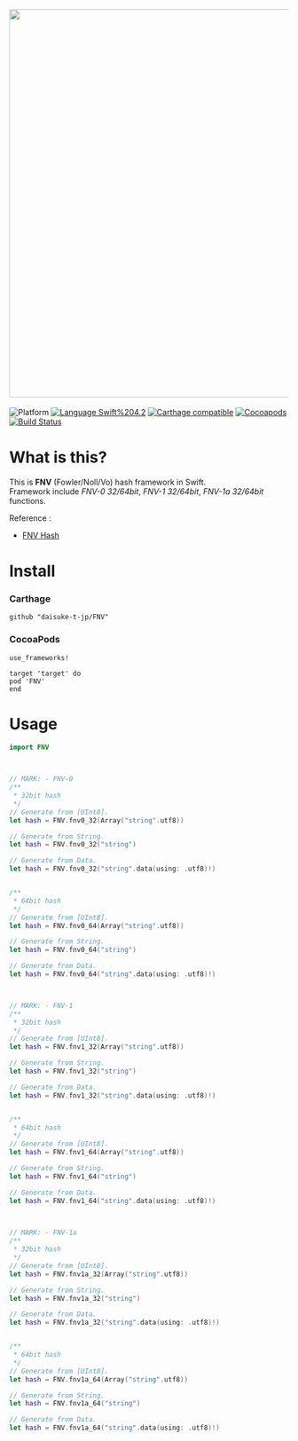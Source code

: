 <img src="https://github.com/daisuke-t-jp/FNV/blob/master/doc/header.png" width="700"></br>
------
![Platform](https://img.shields.io/badge/Platform-iOS%2010.0+%20%7C%20macOS%2010.12+%20%7C%20tvOS%2012.0+-blue.svg)
[![Language Swift%204.2](https://img.shields.io/badge/Language-Swift%204.2-orange.svg)](https://developer.apple.com/swift)
[![Carthage compatible](https://img.shields.io/badge/Carthage-compatible-green.svg)](https://github.com/Carthage/Carthage)
[![Cocoapods](https://img.shields.io/cocoapods/v/FNV.svg)](https://cocoapods.org/pods/FNV)
[![Build Status](https://travis-ci.org/daisuke-t-jp/FNV.svg?branch=master)](https://travis-ci.org/daisuke-t-jp/FNV)


# What is this?

This is **FNV** (Fowler/Noll/Vo) hash framework in Swift.  
Framework include *FNV-0 32/64bit*, *FNV-1 32/64bit*, *FNV-1a 32/64bit* functions.  
  
Reference :
- [FNV Hash](http://www.isthe.com/chongo/tech/comp/fnv/)


# Install
### Carthage
`github "daisuke-t-jp/FNV"`

### CocoaPods
```
use_frameworks!

target 'target' do
pod 'FNV'
end
```


# Usage
``` swift
import FNV



// MARK: - FNV-0
/**
 * 32bit hash
 */
// Generate from [UInt8].
let hash = FNV.fnv0_32(Array("string".utf8))

// Generate from String.
let hash = FNV.fnv0_32("string")

// Generate from Data.
let hash = FNV.fnv0_32("string".data(using: .utf8)!)


/**
 * 64bit hash
 */
// Generate from [UInt8].
let hash = FNV.fnv0_64(Array("string".utf8))

// Generate from String.
let hash = FNV.fnv0_64("string")

// Generate from Data.
let hash = FNV.fnv0_64("string".data(using: .utf8)!)



// MARK: - FNV-1
/**
 * 32bit hash
 */
// Generate from [UInt8].
let hash = FNV.fnv1_32(Array("string".utf8))

// Generate from String.
let hash = FNV.fnv1_32("string")

// Generate from Data.
let hash = FNV.fnv1_32("string".data(using: .utf8)!)


/**
 * 64bit hash
 */
// Generate from [UInt8].
let hash = FNV.fnv1_64(Array("string".utf8))

// Generate from String.
let hash = FNV.fnv1_64("string")

// Generate from Data.
let hash = FNV.fnv1_64("string".data(using: .utf8)!)
                


// MARK: - FNV-1a
/**
 * 32bit hash
 */
// Generate from [UInt8].
let hash = FNV.fnv1a_32(Array("string".utf8))

// Generate from String.
let hash = FNV.fnv1a_32("string")

// Generate from Data.
let hash = FNV.fnv1a_32("string".data(using: .utf8)!)


/**
 * 64bit hash
 */
// Generate from [UInt8].
let hash = FNV.fnv1a_64(Array("string".utf8))

// Generate from String.
let hash = FNV.fnv1a_64("string")

// Generate from Data.
let hash = FNV.fnv1a_64("string".data(using: .utf8)!)

```
